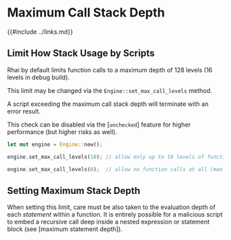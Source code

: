 Maximum Call Stack Depth
=======================

{{#include ../links.md}}

Limit How Stack Usage by Scripts
-------------------------------

Rhai by default limits function calls to a maximum depth of 128 levels (16 levels in debug build).

This limit may be changed via the `Engine::set_max_call_levels` method.

A script exceeding the maximum call stack depth will terminate with an error result.

This check can be disabled via the [`unchecked`] feature for higher performance (but higher risks as well).

```rust
let mut engine = Engine::new();

engine.set_max_call_levels(10); // allow only up to 10 levels of function calls

engine.set_max_call_levels(0);  // allow no function calls at all (max depth = zero)
```


Setting Maximum Stack Depth
--------------------------

When setting this limit, care must be also taken to the evaluation depth of each _statement_
within a function. It is entirely possible for a malicious script to embed a recursive call deep
inside a nested expression or statement block (see [maximum statement depth]).
